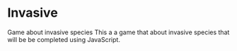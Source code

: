 Invasive
========

Game about invasive species
This a a game that about invasive species that will be be completed using JavaScript.
